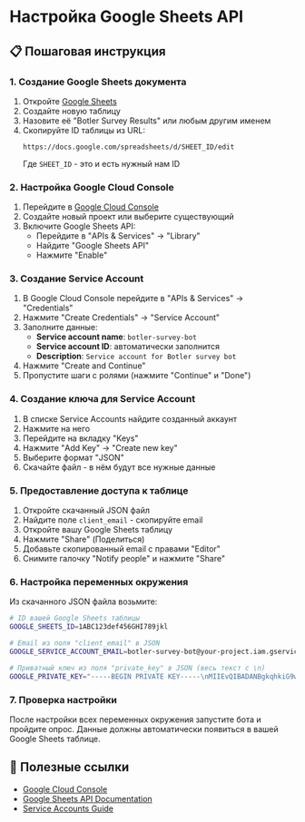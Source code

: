 # Настройка Google Sheets API

## 📋 Пошаговая инструкция

### 1. Создание Google Sheets документа

1. Откройте [Google Sheets](https://sheets.google.com)
2. Создайте новую таблицу
3. Назовите её "Botler Survey Results" или любым другим именем
4. Скопируйте ID таблицы из URL:
   ```
   https://docs.google.com/spreadsheets/d/SHEET_ID/edit
   ```
   Где `SHEET_ID` - это и есть нужный нам ID

### 2. Настройка Google Cloud Console

1. Перейдите в [Google Cloud Console](https://console.cloud.google.com/)
2. Создайте новый проект или выберите существующий
3. Включите Google Sheets API:
   - Перейдите в "APIs & Services" → "Library"
   - Найдите "Google Sheets API"
   - Нажмите "Enable"

### 3. Создание Service Account

1. В Google Cloud Console перейдите в "APIs & Services" → "Credentials"
2. Нажмите "Create Credentials" → "Service Account"
3. Заполните данные:
   - **Service account name**: `botler-survey-bot`
   - **Service account ID**: автоматически заполнится
   - **Description**: `Service account for Botler survey bot`
4. Нажмите "Create and Continue"
5. Пропустите шаги с ролями (нажмите "Continue" и "Done")

### 4. Создание ключа для Service Account

1. В списке Service Accounts найдите созданный аккаунт
2. Нажмите на него
3. Перейдите на вкладку "Keys"
4. Нажмите "Add Key" → "Create new key"
5. Выберите формат "JSON"
6. Скачайте файл - в нём будут все нужные данные

### 5. Предоставление доступа к таблице

1. Откройте скачанный JSON файл
2. Найдите поле `client_email` - скопируйте email
3. Откройте вашу Google Sheets таблицу
4. Нажмите "Share" (Поделиться)
5. Добавьте скопированный email с правами "Editor"
6. Снимите галочку "Notify people" и нажмите "Share"

### 6. Настройка переменных окружения

Из скачанного JSON файла возьмите:

```bash
# ID вашей Google Sheets таблицы
GOOGLE_SHEETS_ID=1ABC123def456GHI789jkl

# Email из поля "client_email" в JSON
GOOGLE_SERVICE_ACCOUNT_EMAIL=botler-survey-bot@your-project.iam.gserviceaccount.com

# Приватный ключ из поля "private_key" в JSON (весь текст с \n)
GOOGLE_PRIVATE_KEY="-----BEGIN PRIVATE KEY-----\nMIIEvQIBADANBgkqhkiG9w0BAQEFAASCBKcwggSjAgEAAoIBAQC...\n-----END PRIVATE KEY-----\n"
```

### 7. Проверка настройки

После настройки всех переменных окружения запустите бота и пройдите опрос. 
Данные должны автоматически появиться в вашей Google Sheets таблице.

## 🔗 Полезные ссылки

- [Google Cloud Console](https://console.cloud.google.com/)
- [Google Sheets API Documentation](https://developers.google.com/sheets/api)
- [Service Accounts Guide](https://cloud.google.com/iam/docs/service-accounts)

